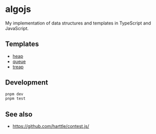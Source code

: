 # algojs

My implementation of data structures and templates in TypeScript and JavaScript.

## Templates

- [heap](src/heap.ts)
- [queue](src/queue.ts)
- [treap](src/treap.ts)

## Development

```bash
pnpm dev
pnpm test
```

## See also

- https://github.com/harttle/contest.js/
